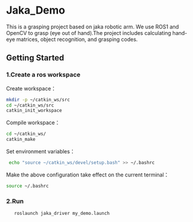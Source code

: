 # Jaka_Demo
This is a grasping project based on jaka robotic arm. We use ROS1 and OpenCV to grasp (eye out of hand).The project includes calculating hand-eye matrices, object recognition, and grasping codes.
## Getting Started
### 1.Create a ros workspace
Create workspace：
```bash
mkdir -p ~/catkin_ws/src
cd ~/catkin_ws/src
catkin_init_workspace
```
Compile workspace：
```bash
cd ~/catkin_ws/
catkin_make
```
Set environment variables：
```bash
 echo "source ~/catkin_ws/devel/setup.bash" >> ~/.bashrc
```
Make the above configuration take effect on the current terminal：
```bash
source ~/.bashrc
```
### 2.Run
```bash
   roslaunch jaka_driver my_demo.launch
```

